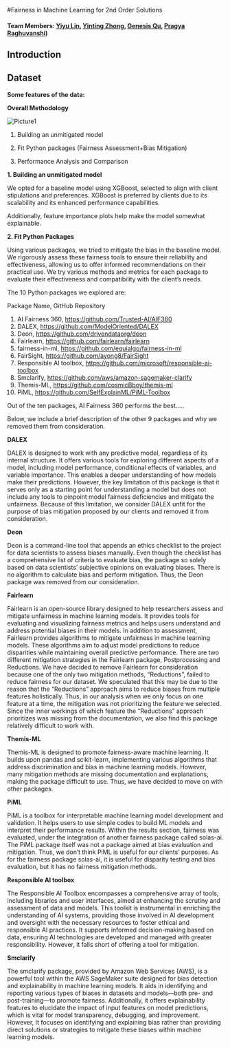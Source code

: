 #Fairness in Machine Learning for 2nd Order Solutions

#### Team Members: [Yiyu Lin](https://github.com/YYLinn), [Yinting Zhong](https://github.com/YintingZhong), [Genesis Qu](https://github.com/qu-genesis), [Pragya Raghuvanshi](https://github.com/pr-124))

## Introduction


## Dataset

**Some features of the data:**


**Overall Methodology**


![Picture1](https://github.com/YYLinn/2nd-order-solution-ML-Fairness-/assets/112579333/f496d2a1-747a-48dd-a458-6628174149b9)

1. Building an unmitigated model

2. Fit Python packages (Fairness Assessment+Bias Mitigation)

3. Performance Analysis and Comparison


**1. Building an unmitigated model**

We opted for a baseline model using XGBoost, selected to align with client stipulations and preferences. XGBoost is preferred by clients due to its scalability and its enhanced performance capabilities. 

Additionally, feature importance plots help make the model somewhat explainable. 


**2. Fit Python Packages**

Using various packages, we tried to mitigate the bias in the baseline model. We rigorously assess these fairness tools to ensure their reliability and effectiveness, allowing us to offer informed recommendations on their practical use. We try various methods and metrics for each package to evaluate their effectiveness and compatibility with the client’s needs. 

The 10 Python packages we explored are:

Package Name, GitHub Repository

1. AI Fairness 360, https://github.com/Trusted-AI/AIF360
2. DALEX, https://github.com/ModelOriented/DALEX
3. Deon, https://github.com/drivendataorg/deon
4. Fairlearn, https://github.com/fairlearn/fairlearn
5. fairness-in-ml, https://github.com/equialgo/fairness-in-ml
6. FairSight, https://github.com/ayong8/FairSight
7. Responsible AI toolbox, https://github.com/microsoft/responsible-ai-toolbox
8. Smclarify, https://github.com/aws/amazon-sagemaker-clarify
9. Themis-ML, https://github.com/cosmicBboy/themis-ml
10. PiML, https://github.com/SelfExplainML/PiML-Toolbox


Out of the ten packages, AI Fairness 360 performs the best…..


Below, we include a brief description of the other 9 packages and why we removed them from consideration.


**DALEX** 

DALEX is designed to work with any predictive model, regardless of its internal structure. It offers various tools for exploring different aspects of a model, including model performance, conditional effects of variables, and variable importance. This enables a deeper understanding of how models make their predictions. However, the key limitation of this package is that it serves only as a starting point for understanding a model but does not include any tools to pinpoint model fairness deficiencies and mitigate the unfairness. Because of this limitation, we consider DALEX unfit for the purpose of bias mitigation proposed by our clients and removed it from consideration. 


**Deon**

Deon is a command-line tool that appends an ethics checklist to the project for data scientists to assess biases manually. Even though the checklist has a comprehensive list of criteria to evaluate bias, the package so solely based on data scientists’ subjective opinions on evaluating biases. There is no algorithm to calculate bias and perform mitigation. Thus, the Deon package was removed from our consideration. 


**Fairlearn**

Fairlearn is an open-source library designed to help researchers assess and mitigate unfairness in machine learning models. It provides tools for evaluating and visualizing fairness metrics and helps users understand and address potential biases in their models. In addition to assessment, Fairlearn provides algorithms to mitigate unfairness in machine learning models. These algorithms aim to adjust model predictions to reduce disparities while maintaining overall predictive performance. There are two different mitigation strategies in the Fairlearn package, Postprocessing and Reductions. We have decided to remove Fairlearn for consideration because one of the only two mitigation methods, “Reductions”, failed to reduce fairness for our dataset. We speculated that this may be due to the reason that the “Reductions” approach aims to reduce biases from multiple features holistically. Thus, in our analysis when we only focus on one feature at a time, the mitigation was not prioritizing the feature we selected. Since the inner workings of which feature the “Reductions” approach prioritizes was missing from the documentation, we also find this package relatively difficult to work with. 


**Themis-ML**

Themis-ML is designed to promote fairness-aware machine learning. It builds upon pandas and scikit-learn, implementing various algorithms that address discrimination and bias in machine learning models. However, many mitigation methods are missing documentation and explanations, making the package difficult to use. Thus, we have decided to move on with other packages. 

**PiML**

PiML is a toolbox for interpretable machine learning model development and validation. It helps users to use simple codes to build ML models and interpret their performance results. Within the results section, fairness was evaluated, under the integration of another fairness package called solas-ai. The PiML package itself was not a package aimed at bias evaluation and mitigation. Thus, we don’t think PiML is useful for our clients’ purposes. As for the fairness package solas-ai, it is useful for disparity testing and bias evaluation, but it has no fairness mitigation methods. 

**Responsible AI toolbox**

The Responsible AI Toolbox encompasses a comprehensive array of tools, including libraries and user interfaces, aimed at enhancing the scrutiny and assessment of data and models. This toolkit is instrumental in enriching the understanding of AI systems, providing those involved in AI development and oversight with the necessary resources to foster ethical and responsible AI practices. It supports informed decision-making based on data, ensuring AI technologies are developed and managed with greater responsibility. However, it falls short of offering a tool for mitigation.

**Smclarify**

The smclarify package, provided by Amazon Web Services (AWS), is a powerful tool within the AWS SageMaker suite designed for bias detection and explainability in machine learning models. It aids in identifying and reporting various types of biases in datasets and models—both pre- and post-training—to promote fairness. Additionally, it offers explainability features to elucidate the impact of input features on model predictions, which is vital for model transparency, debugging, and improvement. However, It focuses on identifying and explaining bias rather than providing direct solutions or strategies to mitigate these biases within machine learning models.


